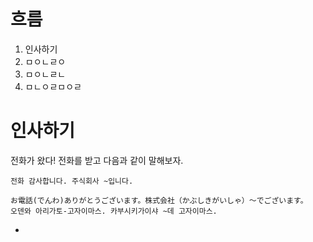 # 흐름
1. 인사하기
2. ㅁㅇㄴㄹㅇ
3. ㅁㅇㄴㄹㄴ
4. ㅁㄴㅇㄹㅁㅇㄹ
# 인사하기
전화가 왔다! 전화를 받고 다음과 같이 말해보자.
```
전화 감사합니다. 주식회사 ~입니다.

お電話(でんわ)ありがとうございます。株式会社（かぶしきがいしゃ）〜でございます。
오덴와 아리가토-고자이마스. 카부시키가이샤 ~데 고자이마스.
```
- 
